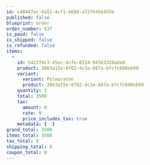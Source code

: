 ```yaml
---
id: c40447ac-6a52-4cf1-b608-a72f6456455b
published: false
blueprint: order
order_number: 637
is_paid: false
is_shipped: false
is_refunded: false
items:
  -
    id: 5422f4c3-45ec-4cfe-8314-94563328adad
    product: 3863a15e-8f62-4c1e-887a-bfcfc600eb99
    variant:
      variant: Polmaraton
      product: 3863a15e-8f62-4c1e-887a-bfcfc600eb99
    quantity: 1
    total: 3500
    tax:
      amount: 0
      rate: 0
      price_includes_tax: true
    metadata: {  }
grand_total: 3500
items_total: 3500
tax_total: 0
shipping_total: 0
coupon_total: 0
---
```

